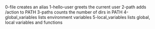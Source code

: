 0-file creates an alias
1-hello-user greets the current user
2-path adds /action to PATH
3-paths counts the number of dirs in PATH
4-global_variables lists environment variables
5-local_variables lists global, local variables and functions

